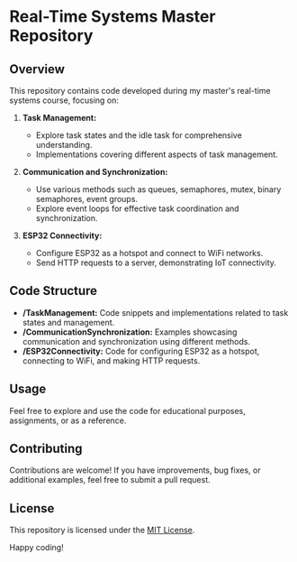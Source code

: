 # Real-Time Systems Master Repository

## Overview

This repository contains code developed during my master's real-time systems course, focusing on:

1. **Task Management:**
   - Explore task states and the idle task for comprehensive understanding.
   - Implementations covering different aspects of task management.

2. **Communication and Synchronization:**
   - Use various methods such as queues, semaphores, mutex, binary semaphores, event groups.
   - Explore event loops for effective task coordination and synchronization.

3. **ESP32 Connectivity:**
   - Configure ESP32 as a hotspot and connect to WiFi networks.
   - Send HTTP requests to a server, demonstrating IoT connectivity.

## Code Structure

- **/TaskManagement:** Code snippets and implementations related to task states and management.
- **/CommunicationSynchronization:** Examples showcasing communication and synchronization using different methods.
- **/ESP32Connectivity:** Code for configuring ESP32 as a hotspot, connecting to WiFi, and making HTTP requests.

## Usage

Feel free to explore and use the code for educational purposes, assignments, or as a reference.

## Contributing

Contributions are welcome! If you have improvements, bug fixes, or additional examples, feel free to submit a pull request.

## License

This repository is licensed under the [MIT License](LICENSE).

Happy coding!
